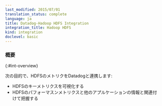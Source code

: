 ```yaml
---
last_modified: 2015/07/01
translation_status: complete
language: ja
title: Datadog-Hadoop HDFS Integration
integration_title: Hadoop HDFS
kind: integration
doclevel: basic
---
```


<!-- Capture HDFS metrics in Datadog to:

* Visualize key HDFS metrics
* Correlate HDFS performance with the rest of your applications -->

### 概要
{:#int-overview}

次の目的で、HDFSのメトリクをDatadogと連携します:

* HDFSのキーメトリクスを可視化する
* HDFSのパフォーマスンメトリクスと他のアプルケーションの情報と関連付けて把握する
